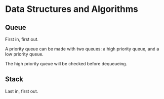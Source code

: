 # Data Structures and Algorithms

## Queue

First in, first out.

A priority queue can be made with two queues: a high priority queue, and a low priority queue.

The high priority queue will be checked before dequeueing.

## Stack

Last in, first out.
